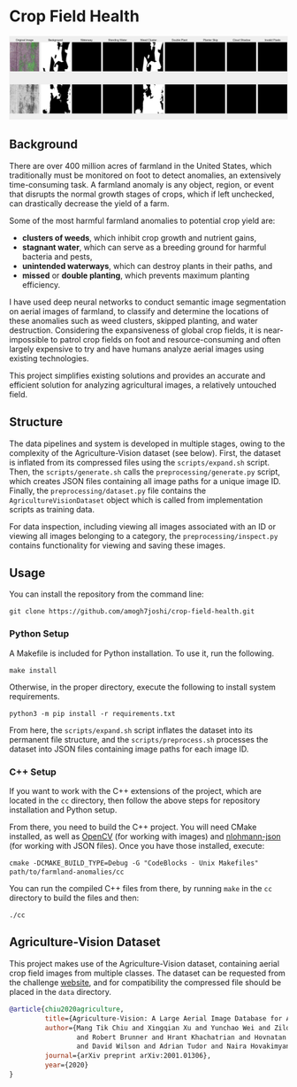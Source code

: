 # Crop Field Health

![example](examples/evaluated-o1-21.png)

## Background

There are over 400 million acres of farmland in the United States, which traditionally must be monitored on foot to detect anomalies, an extensively time-consuming task. 
A farmland anomaly is any object, region, or event that disrupts the normal growth stages of crops, which if left unchecked, can drastically decrease the yield of a farm.

Some of the most harmful farmland anomalies to potential crop yield are:
- **clusters of weeds**, which inhibit crop growth and nutrient gains,
- **stagnant water**, which can serve as a breeding ground for harmful bacteria and pests,
- **unintended waterways**, which can destroy plants in their paths, and 
- **missed** or **double planting**, which prevents maximum planting efficiency.

I have used deep neural networks to conduct semantic image segmentation on aerial images of farmland, to classify and determine the 
locations of these anomalies
such as weed clusters, skipped planting, and water destruction. Considering the expansiveness of global crop fields,
it is near-impossible to patrol crop fields on foot and resource-consuming and often largely expensive to try and have 
humans analyze aerial images using existing technologies. 

This project simplifies existing solutions and provides an 
accurate and efficient solution for analyzing agricultural images, a relatively untouched field.

## Structure 

The data pipelines and system is developed in multiple stages, owing to the complexity of the Agriculture-Vision dataset (see below).
First, the dataset is inflated from its compressed files using the `scripts/expand.sh` script. Then, the `scripts/generate.sh` calls the
`preprocessing/generate.py` script, which creates JSON files containing all image paths for a unique image ID. Finally, the `preprocessing/dataset.py`
file contains the `AgricultureVisionDataset` object which is called from implementation scripts as training data.

For data inspection, including viewing all images associated with an ID or viewing all images belonging to a category, the `preprocessing/inspect.py`
contains functionality for viewing and saving these images.

## Usage

You can install the repository from the command line:

```shell script
git clone https://github.com/amogh7joshi/crop-field-health.git
```

### Python Setup

A Makefile is included for Python installation. To use it, run the following.

```shell script
make install
```

Otherwise, in the proper directory, execute the following to install system requirements.

```shell script
python3 -m pip install -r requirements.txt
```

From here, the `scripts/expand.sh` script inflates the dataset into its permanent file structure, and 
the `scripts/preprocess.sh` processes the dataset into JSON files containing image paths for each image ID.

### C++ Setup

If you want to work with the C++ extensions of the project, which are located in the `cc` directory, then 
follow the above steps for repository installation and Python setup. 

From there, you need to build the C++ project. You will need CMake installed, as well as 
[OpenCV](https://docs.opencv.org/master/d7/d9f/tutorial_linux_install.html) (for working with images) 
and [nlohmann-json](https://github.com/nlohmann/json#package-managers) (for working with JSON files). Once you have those
installed, execute:

```shell script
cmake -DCMAKE_BUILD_TYPE=Debug -G "CodeBlocks - Unix Makefiles" path/to/farmland-anomalies/cc
```

You can run the compiled C++ files from there, by running `make` in the `cc` directory to build the files and then:

```shell script
./cc
```


## Agriculture-Vision Dataset

This project makes use of the Agriculture-Vision dataset, containing aerial crop field images from multiple classes.
The dataset can be requested from the challenge [website](https://www.agriculture-vision.com/contact-us), and for compatibility
the compressed file should be placed in the `data` directory.

```bibtex
@article{chiu2020agriculture,
         title={Agriculture-Vision: A Large Aerial Image Database for Agricultural Pattern Analysis},
         author={Mang Tik Chiu and Xingqian Xu and Yunchao Wei and Zilong Huang and Alexander Schwing 
                 and Robert Brunner and Hrant Khachatrian and Hovnatan Karapetyan and Ivan Dozier and Greg Rose 
                 and David Wilson and Adrian Tudor and Naira Hovakimyan and Thomas S. Huang and Honghui Shi},
         journal={arXiv preprint arXiv:2001.01306},
         year={2020}
}
```


